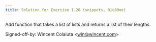 ```yaml
---
title: Solution for Exercise 1.20 (snippets, 01c89ee)
---
```


Add function that takes a list of lists and returns a list of their lengths.

Signed-off-by: Wincent Colaiuta &lt;win@wincent.com&gt;
